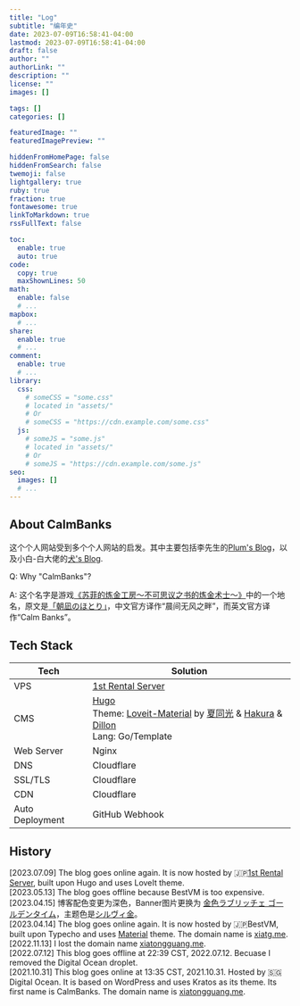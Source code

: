 ```yaml
---
title: "Log"
subtitle: "编年史"
date: 2023-07-09T16:58:41-04:00
lastmod: 2023-07-09T16:58:41-04:00
draft: false
author: ""
authorLink: ""
description: ""
license: ""
images: []

tags: []
categories: []

featuredImage: ""
featuredImagePreview: ""

hiddenFromHomePage: false
hiddenFromSearch: false
twemoji: false
lightgallery: true
ruby: true
fraction: true
fontawesome: true
linkToMarkdown: true
rssFullText: false

toc:
  enable: true
  auto: true
code:
  copy: true
  maxShownLines: 50
math:
  enable: false
  # ...
mapbox:
  # ...
share:
  enable: true
  # ...
comment:
  enable: true
  # ...
library:
  css:
    # someCSS = "some.css"
    # located in "assets/"
    # Or
    # someCSS = "https://cdn.example.com/some.css"
  js:
    # someJS = "some.js"
    # located in "assets/"
    # Or
    # someJS = "https://cdn.example.com/some.js"
seo:
  images: []
  # ...
---
```


## About CalmBanks
这个个人网站受到多个个人网站的启发。其中主要包括李先生的[Plum's Blog](http://plumz.me)，以及小白-白大佬的[犬's Blog](http://moedog.org).

Q: Why "CalmBanks"?

A: 这个名字是游戏[《苏菲的炼金工房～不可思议之书的炼金术士～》](http://www.gamecity.com.tw/sophie/)</a>中的一个地名，原文是[「朝凪のほとり」](https://omoteura.com/atelier_sophie/area09.html)，中文官方译作“晨间无风之畔”，而英文官方译作“Calm Banks”。

## Tech Stack
| Tech 	| Solution 	|
|---	|---	|
| VPS 	| [1st Rental Server](https://www.1strentalserver.com/) |
| CMS 	| [Hugo](https://gohugo.io/)<br>Theme: [Loveit-Material](https://github.com/xiatg/LoveIt-Material) by [夏同光](https://xiatg.me) & [Hakura](https://hakula.xyz) & [Dillon](https://dillonzq.com/) <br>Lang: Go/Template 	|
| Web Server 	| Nginx 	|
| DNS 	| Cloudflare 	|
| SSL/TLS 	| Cloudflare 	|
| CDN 	| Cloudflare 	|
| Auto Deployment 	| GitHub Webhook 	|

## History
[2023.07.09] The blog goes online again. It is now hosted by 🇯🇵[1st Rental Server](https://www.1strentalserver.com/), built upon Hugo and uses LoveIt theme.  
[2023.05.13] The blog goes offline because BestVM is too expensive.  
[2023.04.15] 博客配色变更为深色，Banner图片更换为 [金色ラブリッチェ ゴールデンタイム](http://sagaplanets.product.co.jp/works/kinkoigt/)，主题色是[シルヴィ金](https://rgb.to/rgb/255,249,184)。  
[2023.04.14] The blog goes online again. It is now hosted by 🇯🇵BestVM, built upon Typecho and uses [Material](https://github.com/watanabexia/Typecho-Theme-Material) theme. The domain name is [xiatg.me](https://xiatg.me).  
[2022.11.13] I lost the domain name [xiatongguang.me](https://xiatongguang.me).  
[2022.07.12] This blog goes offline at 22:39 CST, 2022.07.12. Becuase I removed the Digital Ocean droplet.  
[2021.10.31] This blog goes online at 13:35 CST, 2021.10.31. Hosted by 🇸🇬Digital Ocean. It is based on WordPress and uses Kratos as its theme. Its first name is CalmBanks. The domain name is [xiatongguang.me](https://xiatongguang.me).
<!--more-->
